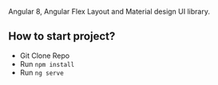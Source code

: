 Angular 8, Angular Flex Layout and Material design UI library.


## How to start project?
- Git Clone Repo
- Run `npm install`
- Run `ng serve`
